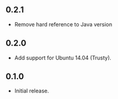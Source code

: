 ## 0.2.1

- Remove hard reference to Java version

## 0.2.0

- Add support for Ubuntu 14.04 (Trusty).

## 0.1.0

- Initial release.
